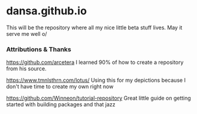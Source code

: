 # dansa.github.io
This will be the repository where all my nice little beta stuff lives. May it serve me well o/

### Attributions & Thanks
https://github.com/arcetera 
I learned 90% of how to create a repository from his source.

https://www.tmnlsthrn.com/lotus/ 
Using this for my depictions because I don't have time to create my own right now

https://github.com/Winneon/tutorial-repository
Great little guide on getting started with building packages and that jazz
